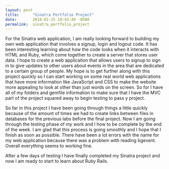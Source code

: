```yaml
---
layout: post
title:      "Sinatra Portfolio Project"
date:       2018-01-15 19:43:49 -0500
permalink:  sinatra_portfolio_project
---
```



For the Sinatra web application, I am really looking forward to building my own web application that involves a signup, login and logout code. It has been interesting learning about how the code looks when it interacts with HTML and Ruby, which come together to create a server that stores user data. I hope to create a web application that allows users to signup to sign in to give updates to other users about events in the area that are dedicated to a certain group of people. My hope is to get further along with this project quickly so I can start working on some real world web applications that have more information like JavaScript and CSS to make the website more appealing to look at other than just words on the screen. So for I have all of my folders and gemfile information to make sure that I have the MVC part of the project squared away to begin testing to pass y project. 

So far in this project I have been going through things a little quickly because of the amount of times we had to create links between files in databases for the previous labs before the final project. Now I am going through the testing phase of my work and I how to be complete by the end of the week. I am glad that this process is going smoothly and I hope that I finish as soon as possible. There have been a lot errors with the name for my web application because there was a problem with reading bgevent. Overall everything seems to working fine.

After a few days of testing I have finally completed my Sinatra project and now I am ready to start to learn about Ruby Rails.
